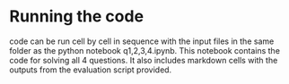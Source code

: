 # Running the code
code can be run cell by cell in sequence with the input files in the same folder as the python notebook q1,2,3,4.ipynb. This notebook contains the code for solving all 4 questions. It also includes markdown cells with the outputs from the evaluation script provided.
